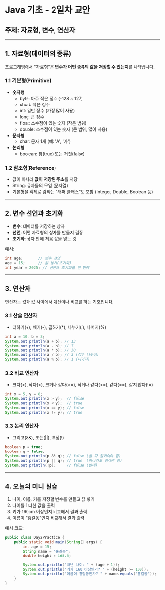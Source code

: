 # Java 기초 - 2일차 교안
## 주제: 자료형, 변수, 연산자

---

## 1. 자료형(데이터의 종류)
프로그래밍에서 "자료형"은 **변수가 어떤 종류의 값을 저장할 수 있는지**를 나타냅니다.

### 1.1 기본형(Primitive)
- **숫자형**
  - byte: 아주 작은 정수 (-128 ~ 127)
  - short: 작은 정수
  - int: 일반 정수 (가장 많이 사용)
  - long: 큰 정수
  - float: 소수점이 있는 숫자 (작은 범위)
  - double: 소수점이 있는 숫자 (큰 범위, 많이 사용)
- **문자형**
  - char: 문자 1개 (예: 'A', '가')
- **논리형**
  - boolean: 참(true) 또는 거짓(false)

### 1.2 참조형(Reference)
- 값이 아니라 **값이 저장된 주소**를 저장
- String: 글자들의 모임 (문자열)
- 기본형을 객체로 감싸는 "래퍼 클래스"도 포함 (Integer, Double, Boolean 등)

---

## 2. 변수 선언과 초기화
- **변수**: 데이터를 저장하는 상자
- **선언**: 어떤 자료형의 상자를 만들지 결정
- **초기화**: 상자 안에 처음 값을 넣는 것

예시:
```java
int age;       // 변수 선언
age = 15;      // 값 넣기(초기화)
int year = 2025; // 선언과 초기화를 한 번에
```

---

## 3. 연산자
연산자는 값과 값 사이에서 계산이나 비교를 하는 기호입니다.

### 3.1 산술 연산자
- 더하기(+), 빼기(-), 곱하기(*), 나누기(/), 나머지(%)
```java
int a = 10, b = 3;
System.out.println(a + b); // 13
System.out.println(a - b); // 7
System.out.println(a * b); // 30
System.out.println(a / b); // 3 (정수 나눗셈)
System.out.println(a % b); // 1 (나머지)
```

### 3.2 비교 연산자
- 크다(>), 작다(<), 크거나 같다(>=), 작거나 같다(<=), 같다(==), 같지 않다(!=)
```java
int x = 5, y = 8;
System.out.println(x > y);  // false
System.out.println(x < y);  // true
System.out.println(x == y); // false
System.out.println(x != y); // true
```

### 3.3 논리 연산자
- 그리고(&&), 또는(||), 부정(!)
```java
boolean p = true;
boolean q = false;
System.out.println(p && q); // false (둘 다 참이어야 참)
System.out.println(p || q); // true  (하나라도 참이면 참)
System.out.println(!p);     // false (반대)
```

---

## 4. 오늘의 미니 실습
1. 나이, 이름, 키를 저장할 변수를 만들고 값 넣기
2. 나이를 1 더한 값을 출력
3. 키가 160cm 이상인지 비교해서 결과 출력
4. 이름이 "홍길동"인지 비교해서 결과 출력

예시 코드:
```java
public class Day2Practice {
    public static void main(String[] args) {
        int age = 15;
        String name = "홍길동";
        double height = 165.5;

        System.out.println("내년 나이: " + (age + 1));
        System.out.println("키가 160 이상인가? " + (height >= 160));
        System.out.println("이름이 홍길동인가? " + name.equals("홍길동"));
    }
}
```
